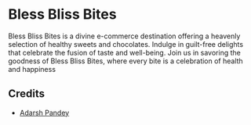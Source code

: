 
# Bless Bliss Bites

Bless Bliss Bites is a divine e-commerce destination offering a heavenly selection of healthy sweets and chocolates. Indulge in guilt-free delights that celebrate the fusion of taste and well-being. Join us in savoring the goodness of Bless Bliss Bites, where every bite is a celebration of health and happiness


## Credits

- [Adarsh Pandey](https://www.github.com/adarshpandey18)

